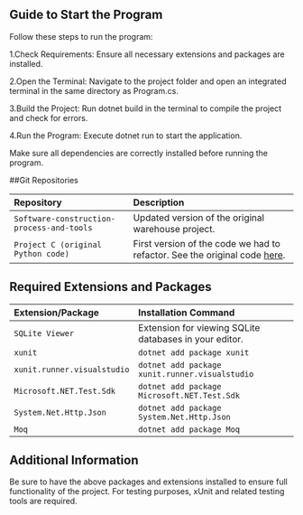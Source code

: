 ## Guide to Start the Program
Follow these steps to run the program:

1.Check Requirements: Ensure all necessary extensions and packages are installed.

2.Open the Terminal: Navigate to the project folder and open an integrated terminal in the same directory as Program.cs.

3.Build the Project: Run dotnet build in the terminal to compile the project and check for errors.

4.Run the Program: Execute dotnet run to start the application.

Make sure all dependencies are correctly installed before running the program.



##Git Repositories

| Repository | Description |
| :-------- | :------------------------- |
| `Software-construction-process-and-tools` | Updated version of the original warehouse project. |
| `Project C (original Python code)` | First version of the code we had to refactor. See the original code [here](https://github.com/Revin400/Project_C_Warehousing_01). |

## Required Extensions and Packages

| Extension/Package | Installation Command |
| :-------- | :------------------------- |
| `SQLite Viewer` | Extension for viewing SQLite databases in your editor. |
| `xunit` | `dotnet add package xunit` |
| `xunit.runner.visualstudio` | `dotnet add package xunit.runner.visualstudio` |
| `Microsoft.NET.Test.Sdk` | `dotnet add package Microsoft.NET.Test.Sdk` |
| `System.Net.Http.Json` | `dotnet add package System.Net.Http.Json` |
| `Moq` | `dotnet add package Moq` |

## Additional Information

Be sure to have the above packages and extensions installed to ensure full functionality of the project. For testing purposes, xUnit and related testing tools are required.




